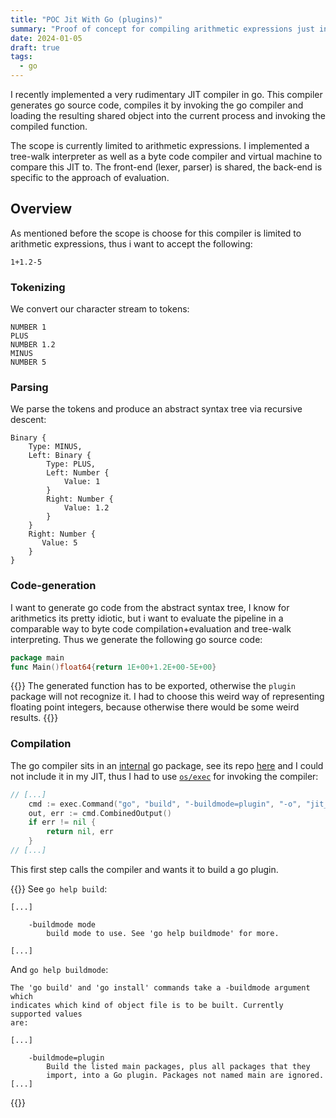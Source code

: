 ```yaml
---
title: "POC Jit With Go (plugins)"
summary: "Proof of concept for compiling arithmetic expressions just in time"
date: 2024-01-05
draft: true
tags:
  - go
---
```


I recently implemented a very rudimentary JIT compiler in go. This compiler
generates go source code, compiles it by invoking the go compiler and loading
the resulting shared object into the current process and invoking the compiled
function.

The scope is currently limited to arithmetic expressions. I implemented a
tree-walk interpreter as well as a byte code compiler and virtual machine to
compare this JIT to. The front-end (lexer, parser) is shared, the back-end is
specific to the approach of evaluation.

## Overview

As mentioned before the scope is choose for this compiler is limited to
arithmetic expressions, thus i want to accept the following:

```text
1+1.2-5
```

### Tokenizing

We convert our character stream to tokens:

```text
NUMBER 1
PLUS
NUMBER 1.2
MINUS
NUMBER 5
```

### Parsing

We parse the tokens and produce an abstract syntax tree via recursive descent:

```text
Binary {
    Type: MINUS,
    Left: Binary {
        Type: PLUS,
        Left: Number {
            Value: 1
        }
        Right: Number {
            Value: 1.2
        }
    }
    Right: Number {
       Value: 5
    }
}
```

### Code-generation

I want to generate go code from the abstract syntax tree, I know for
arithmetics its pretty idiotic, but i want to evaluate the pipeline in a
comparable way to byte code compilation+evaluation and tree-walk interpreting.
Thus we generate the following go source code:

```go
package main
func Main()float64{return 1E+00+1.2E+00-5E+00}
```

{{<callout type="Tip">}}
The generated function has to be exported, otherwise the `plugin` package will
not recognize it. I had to choose this weird way of representing floating point
integers, because otherwise there would be some weird results.
{{</callout>}}

### Compilation

The go compiler sits in an
[internal](https://pkg.go.dev/cmd/go#hdr-Internal_Directories) go package, see
its repo
[here](https://github.com/golang/go/tree/master/src/cmd/compile/internal) and I
could not include it in my JIT, thus I had to use
[`os/exec`](https://pkg.go.dev/os/exec) for invoking the compiler:

```go
// [...]
	cmd := exec.Command("go", "build", "-buildmode=plugin", "-o", "jit_output.so", "jit_output.go")
	out, err := cmd.CombinedOutput()
	if err != nil {
		return nil, err
	}
// [...]
```

This first step calls the compiler and wants it to build a go plugin.

{{<callout type="Hint">}}
See `go help build`:

```text
[...]

	-buildmode mode
		build mode to use. See 'go help buildmode' for more.

[...]
```

And `go help buildmode`:

```text
The 'go build' and 'go install' commands take a -buildmode argument which
indicates which kind of object file is to be built. Currently supported values
are:

[...]

	-buildmode=plugin
		Build the listed main packages, plus all packages that they
		import, into a Go plugin. Packages not named main are ignored.
[...]
```

{{</callout>}}

